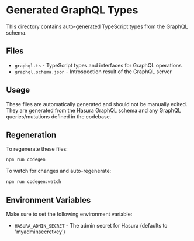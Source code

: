 # Generated GraphQL Types

This directory contains auto-generated TypeScript types from the GraphQL schema.

## Files

- `graphql.ts` - TypeScript types and interfaces for GraphQL operations
- `graphql.schema.json` - Introspection result of the GraphQL server

## Usage

These files are automatically generated and should not be manually edited. They are generated from the Hasura GraphQL schema and any GraphQL queries/mutations defined in the codebase.

## Regeneration

To regenerate these files:

```bash
npm run codegen
```

To watch for changes and auto-regenerate:

```bash
npm run codegen:watch
```

## Environment Variables

Make sure to set the following environment variable:

- `HASURA_ADMIN_SECRET` - The admin secret for Hasura (defaults to 'myadminsecretkey')

